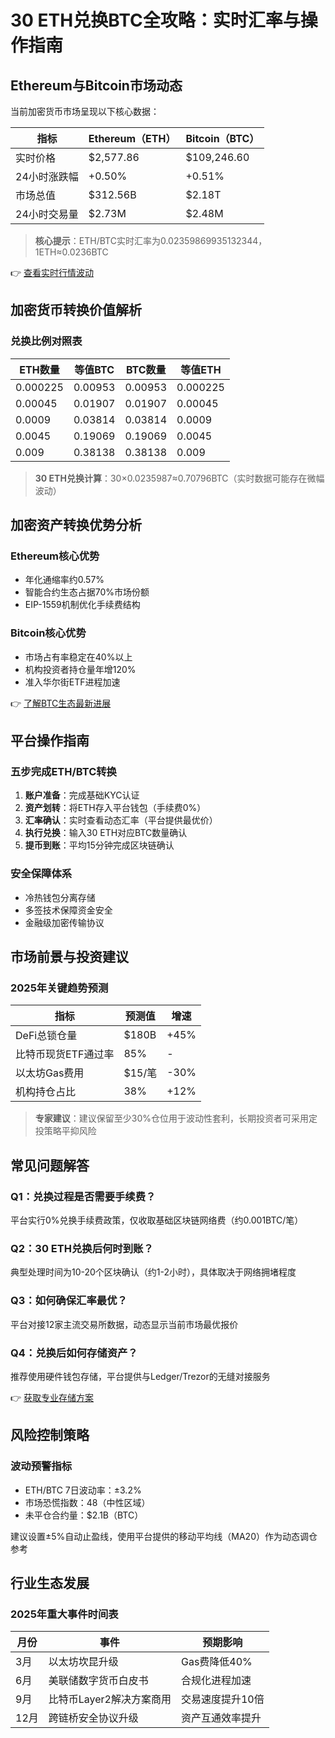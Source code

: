 # 30 ETH兑换BTC全攻略：实时汇率与操作指南

## Ethereum与Bitcoin市场动态

当前加密货币市场呈现以下核心数据：

| 指标          | Ethereum（ETH） | Bitcoin（BTC） |
|---------------|----------------|----------------|
| 实时价格      | $2,577.86      | $109,246.60    |
| 24小时涨跌幅  | +0.50%         | +0.51%         |
| 市场总值      | $312.56B       | $2.18T         |
| 24小时交易量  | $2.73M         | $2.48M         |

> **核心提示**：ETH/BTC实时汇率为0.02359869935132344，1ETH≈0.0236BTC

👉 [查看实时行情波动](https://bit.ly/okx_welcome)

## 加密货币转换价值解析

### 兑换比例对照表
| ETH数量 | 等值BTC | BTC数量 | 等值ETH |
|---------|---------|---------|---------|
| 0.000225| 0.00953 | 0.00953 | 0.000225|
| 0.00045 | 0.01907 | 0.01907 | 0.00045 |
| 0.0009  | 0.03814 | 0.03814 | 0.0009  |
| 0.0045  | 0.19069 | 0.19069 | 0.0045  |
| 0.009   | 0.38138 | 0.38138 | 0.009   |

> **30 ETH兑换计算**：30×0.0235987≈0.70796BTC（实时数据可能存在微幅波动）

## 加密资产转换优势分析

### Ethereum核心优势
- 年化通缩率约0.57%
- 智能合约生态占据70%市场份额
- EIP-1559机制优化手续费结构

### Bitcoin核心优势
- 市场占有率稳定在40%以上
- 机构投资者持仓量年增120%
- 准入华尔街ETF进程加速

👉 [了解BTC生态最新进展](https://bit.ly/okx_welcome)

## 平台操作指南

### 五步完成ETH/BTC转换
1. **账户准备**：完成基础KYC认证
2. **资产划转**：将ETH存入平台钱包（手续费0%）
3. **汇率确认**：实时查看动态汇率（平台提供最优价）
4. **执行兑换**：输入30 ETH对应BTC数量确认
5. **提币到账**：平均15分钟完成区块链确认

### 安全保障体系
- 冷热钱包分离存储
- 多签技术保障资金安全
- 金融级加密传输协议

## 市场前景与投资建议

### 2025年关键趋势预测
| 指标                | 预测值       | 增速   |
|---------------------|-------------|--------|
| DeFi总锁仓量        | $180B       | +45%   |
| 比特币现货ETF通过率 | 85%         | -      |
| 以太坊Gas费用       | $15/笔      | -30%   |
| 机构持仓占比        | 38%         | +12%   |

> **专家建议**：建议保留至少30%仓位用于波动性套利，长期投资者可采用定投策略平抑风险

## 常见问题解答

### Q1：兑换过程是否需要手续费？
平台实行0%兑换手续费政策，仅收取基础区块链网络费（约0.001BTC/笔）

### Q2：30 ETH兑换后何时到账？
典型处理时间为10-20个区块确认（约1-2小时），具体取决于网络拥堵程度

### Q3：如何确保汇率最优？
平台对接12家主流交易所数据，动态显示当前市场最优报价

### Q4：兑换后如何存储资产？
推荐使用硬件钱包存储，平台提供与Ledger/Trezor的无缝对接服务

👉 [获取专业存储方案](https://bit.ly/okx_welcome)

## 风险控制策略

### 波动预警指标
- ETH/BTC 7日波动率：±3.2%
- 市场恐慌指数：48（中性区域）
- 未平仓合约量：$2.1B（BTC）

建议设置±5%自动止盈线，使用平台提供的移动平均线（MA20）作为动态调仓参考

## 行业生态发展

### 2025年重大事件时间表
| 月份 | 事件                  | 预期影响 |
|------|-----------------------|----------|
| 3月  | 以太坊坎昆升级        | Gas费降低40% |
| 6月  | 美联储数字货币白皮书  | 合规化进程加速 |
| 9月  | 比特币Layer2解决方案商用 | 交易速度提升10倍 |
| 12月 | 跨链桥安全协议升级    | 资产互通效率提升 |
